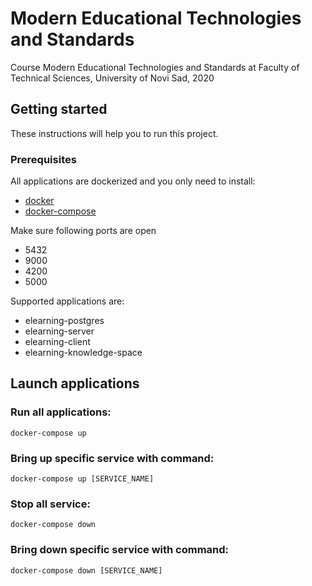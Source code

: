 # Modern Educational Technologies and Standards

Course Modern Educational Technologies and Standards at Faculty of Technical Sciences, University of Novi Sad, 2020


## Getting started

These instructions will help you to run this project.

### Prerequisites

All applications are dockerized and you only need to install:

 - [docker](https://docs.docker.com/engine/installation/)
 - [docker-compose](https://docs.docker.com/compose/install/)

Make sure following ports are open

- 5432
- 9000
- 4200
- 5000

Supported applications are:

- elearning-postgres
- elearning-server
- elearning-client
- elearning-knowledge-space

## Launch applications

### Run all applications:
    docker-compose up

### Bring up specific service with command:
    docker-compose up [SERVICE_NAME]

### Stop all service:
    docker-compose down

### Bring down specific service with command:
    docker-compose down [SERVICE_NAME]
